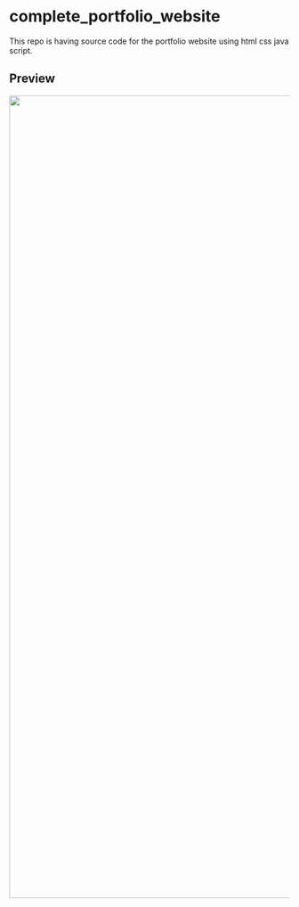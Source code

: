 # complete_portfolio_website
This repo is having source  code for the portfolio website using html css java script.
 ## Preview
 <img width="1440" alt="" src="">
